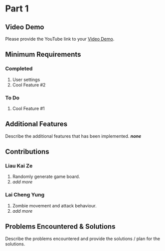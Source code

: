 # Part 1

## Video Demo

Please provide the YouTube link to your [Video Demo](https://youtube.com).

## Minimum Requirements

### Completed

1. User settings
2. Cool Feature #2

### To Do

1. Cool Feature #1

## Additional Features

Describe the additional features that has been implemented.
***none***

## Contributions

### Liau Kai Ze

1. Randomly generate game board.
2. *add more*

### Lai Cheng Yung

1. Zombie movement and attack behaviour.
2. *add more*

## Problems Encountered & Solutions

Describe the problems encountered and provide the solutions / plan for the solutions.